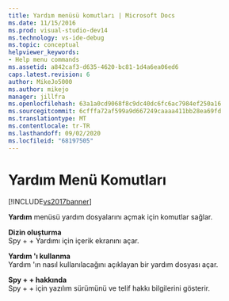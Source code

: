 ```yaml
---
title: Yardım menüsü komutları | Microsoft Docs
ms.date: 11/15/2016
ms.prod: visual-studio-dev14
ms.technology: vs-ide-debug
ms.topic: conceptual
helpviewer_keywords:
- Help menu commands
ms.assetid: a842caf3-d635-4620-bc81-1d4a6ea06ed6
caps.latest.revision: 6
author: MikeJo5000
ms.author: mikejo
manager: jillfra
ms.openlocfilehash: 63a1a0cd9068f8c9dc40dc6fc6ac7984ef250a16
ms.sourcegitcommit: 6cfffa72af599a9d667249caaaa411bb28ea69fd
ms.translationtype: MT
ms.contentlocale: tr-TR
ms.lasthandoff: 09/02/2020
ms.locfileid: "68197505"
---
```

# <a name="help-menu-commands"></a>Yardım Menü Komutları
[!INCLUDE[vs2017banner](../includes/vs2017banner.md)]

**Yardım** menüsü yardım dosyalarını açmak için komutlar sağlar.  
  
 **Dizin oluşturma**  
 Spy + + Yardımı için içerik ekranını açar.  
  
 **Yardım 'ı kullanma**  
 Yardım 'ın nasıl kullanılacağını açıklayan bir yardım dosyası açar.  
  
 **Spy + + hakkında**  
 Spy + + için yazılım sürümünü ve telif hakkı bilgilerini gösterir.
